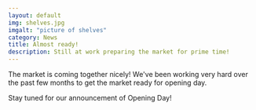 ```yaml
---
layout: default
img: shelves.jpg
imgalt: "picture of shelves"
category: News
title: Almost ready!
description: Still at work preparing the market for prime time!
---
```

The market is coming together nicely! We've been working very hard over the past few months to get the market ready for opening day.

<p>Stay tuned for our announcement of Opening Day! </p>
